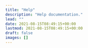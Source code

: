 ```yaml
---
title: "Help"
description: "Help documentation."
lead: ""
date: 2021-08-15T08:49:15+00:00
lastmod: 2021-08-15T08:49:15+00:00
draft: false
images: []
---
```

